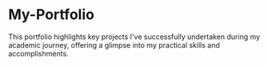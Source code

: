 # My-Portfolio
This portfolio highlights key projects I've successfully undertaken during my academic journey, offering a glimpse into my practical skills and accomplishments.

